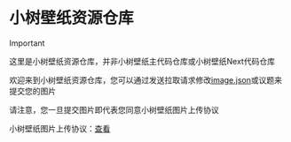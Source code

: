 # 小树壁纸资源仓库

> [!IMPORTANT]
>
> 这里是小树壁纸资源仓库，并非小树壁纸主代码仓库或小树壁纸Next代码仓库

欢迎来到小树壁纸资源仓库，您可以通过发送拉取请求修改[image.json](./Resource/image.json)或议题来提交您的图片

请注意，您一旦提交图片即代表您同意小树壁纸图片上传协议

小树壁纸图片上传协议：[查看](./Agreement/Little_Tree_Wallpaper_picture_license_agreement_zh.md)

